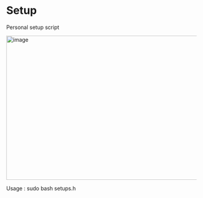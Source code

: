 # Setup
Personal setup script 

<img width="642" height="382" alt="image" src="https://github.com/user-attachments/assets/865e9459-5100-4e04-872d-205d2bb7d546" />

Usage : sudo bash setups.h
